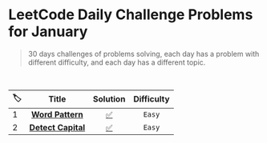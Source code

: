 # LeetCode Daily Challenge Problems for January

> 30 days challenges of problems solving, each day has a problem with different difficulty, and each day has a different topic.
<br>

|🏷️|Title|Solution|Difficulty|
|:----|:----:|:----:|:----:|
|1|[**Word Pattern**](https://leetcode.com/problems/word-pattern/)|[✅](https://github.com/Tolbaax/Problem-Solving/blob/master/lib/LeetCode_DailyChallenge_in_2023/January/1-word_pattern.dart) | `Easy` |
|2|[**Detect Capital**](https://leetcode.com/problems/detect-capital/)|[✅](https://github.com/Tolbaax/Problem-Solving/blob/master/lib/LeetCode_DailyChallenge_in_2023/January/2-detect_capital.dart) | `Easy` |
